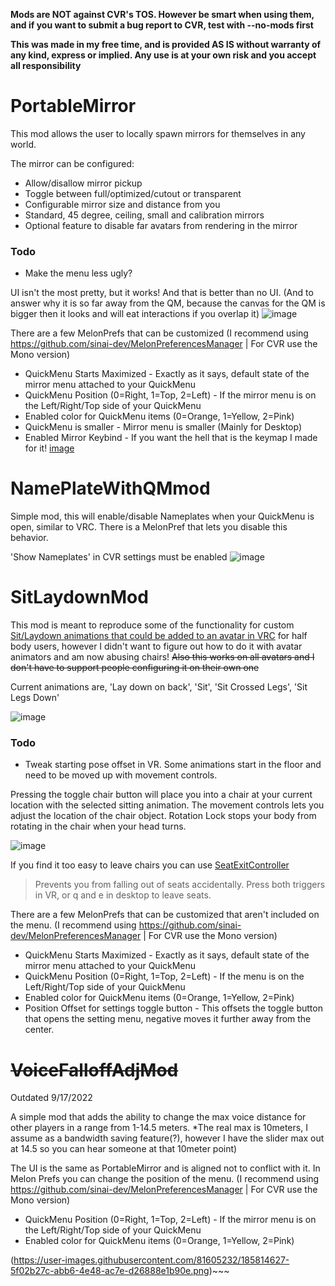 **Mods are NOT against CVR's TOS. However be smart when using them, and if you want to submit a bug report to CVR, test with --no-mods first**

**This was made in my free time, and is provided AS IS without warranty of any kind, express or implied. Any use is at your own risk and you accept all responsibility**


# PortableMirror
This mod allows the user to locally spawn mirrors for themselves in any world.   

The mirror can be configured:
  * Allow/disallow mirror pickup
  * Toggle between full/optimized/cutout or transparent
  * Configurable mirror size and distance from you
  * Standard, 45 degree, ceiling, small and calibration mirrors
  * Optional feature to disable far avatars from rendering in the mirror
    
### Todo
  * Make the menu less ugly?

UI isn't the most pretty, but it works! And that is better than no UI. (And to answer why it is so far away from the QM, because the canvas for the QM is bigger then it looks and will eat interactions if you overlap it)
![image](https://user-images.githubusercontent.com/81605232/185270659-b535f7ba-f63a-42d5-9033-93ea6ba8fdbc.png)


There are a few MelonPrefs that can be customized (I recommend using https://github.com/sinai-dev/MelonPreferencesManager | For CVR use the Mono version)   
  * QuickMenu Starts Maximized - Exactly as it says, default state of the mirror menu attached to your QuickMenu
  * QuickMenu Position (0=Right, 1=Top, 2=Left) - If the mirror menu is on the Left/Right/Top side of your QuickMenu
  * Enabled color for QuickMenu items (0=Orange, 1=Yellow, 2=Pink)
  * QuickMenu is smaller - Mirror menu is smaller (Mainly for Desktop)
  * Enabled Mirror Keybind - If you want the hell that is the keymap I made for it! [image](https://user-images.githubusercontent.com/81605232/184995574-2e2cc5a6-4265-4e1b-97e5-d7a5eb304519.png)
	



# NamePlateWithQMmod
Simple mod, this will enable/disable Nameplates when your QuickMenu is open, similar to VRC. 
There is a MelonPref that lets you disable this behavior.
 
'Show Nameplates' in CVR settings must be enabled
![image](https://user-images.githubusercontent.com/81605232/185835628-ff2e0b0c-cd8a-429e-b58b-7502fb594846.png)
# SitLaydownMod
This mod is meant to reproduce some of the functionality for custom [Sit/Laydown animations that could be added to an avatar in VRC](https://github.com/Dervali-git/VRC-Tips/blob/main/LaySittingPrefab.md) for half body users, however I didn't want to figure out how to do it with avatar animators and am now abusing chairs!  ~~Also this works on all avatars and I don't have to support people configuring it on their own one~~     

Current animations are, 'Lay down on back', 'Sit', 'Sit Crossed Legs', 'Sit Legs Down'   
   
![image](https://user-images.githubusercontent.com/81605232/187961673-05d763c9-0b06-4135-9e5b-aa374bd20d14.png)     
  
### Todo
  * Tweak starting pose offset in VR. Some animations start in the floor and need to be moved up with movement controls.      
  
Pressing the toggle chair button will place you into a chair at your current location with the selected sitting animation. The movement controls lets you adjust the location of the chair object. Rotation Lock stops your body from rotating in the chair when your head turns.      

![image](https://user-images.githubusercontent.com/81605232/187956905-3948aba9-3ff4-442b-8d85-e6cc08012fc9.png)     

If you find it too easy to leave chairs you can use [SeatExitController](https://api.cvrmg.com/v1/mods/download/49)   

> Prevents you from falling out of seats accidentally. Press both triggers in VR, or q and e in desktop to leave seats.   

There are a few MelonPrefs that can be customized that aren't included on the menu. (I recommend using https://github.com/sinai-dev/MelonPreferencesManager | For CVR use the Mono version)    
  * QuickMenu Starts Maximized - Exactly as it says, default state of the mirror menu attached to your QuickMenu     
  * QuickMenu Position (0=Right, 1=Top, 2=Left) - If the menu is on the Left/Right/Top side of your QuickMenu    
  * Enabled color for QuickMenu items (0=Orange, 1=Yellow, 2=Pink)    
  * Position Offset for settings toggle button - This offsets the toggle button that opens the setting menu, negative moves it further away from the center.     



# ~~VoiceFalloffAdjMod~~

Outdated 9/17/2022

A simple mod that adds the ability to change the max voice distance for other players in a range from 1-14.5 meters. *The real max is 10meters, I assume as a bandwidth saving feature(?), however I have the slider max out at 14.5 so you can hear someone at that 10meter point)

The UI is the same as PortableMirror and is aligned not to conflict with it. In Melon Prefs you can change the position of the menu. (I recommend using https://github.com/sinai-dev/MelonPreferencesManager | For CVR use the Mono version)   
  * QuickMenu Position (0=Right, 1=Top, 2=Left) - If the mirror menu is on the Left/Right/Top side of your QuickMenu
  * Enabled color for QuickMenu items (0=Orange, 1=Yellow, 2=Pink)

(https://user-images.githubusercontent.com/81605232/185814627-5f02b27c-abb6-4e48-ac7e-d26888e1b90e.png)~~~
